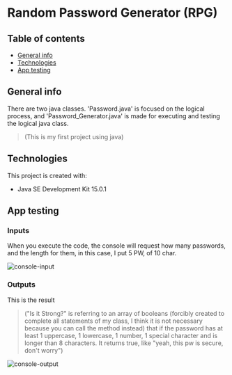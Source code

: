 # Random Password Generator (RPG)

## Table of contents
* [General info](#general-info)
* [Technologies](#technologies)
* [App testing](#app-testing)

## General info 
There are two java classes. 'Password.java' is focused on the logical process, and 'Password_Generator.java' is made for executing and testing the logical java class.

>(This is my first project using java)

## Technologies
This project is created with:
* Java SE Development Kit 15.0.1 

## App testing
### Inputs
When you execute the code, the console will request how many passwords, and the length for them, in this case, I put 5 PW, of 10 char.

![console-input](https://i.imgur.com/QgwnYxD.png) 
### Outputs
This is the result
>("Is it Strong?" is referring to an array of booleans (forcibly created to complete all statements of my class, I think it is not necessary because you can call the method instead) that if the password has at least 1 uppercase, 1 lowercase, 1 number, 1 special character and is longer than 8 characters. It returns true, like "yeah, this pw is secure, don't worry")

![console-output](https://i.imgur.com/WHclUL2.png)
